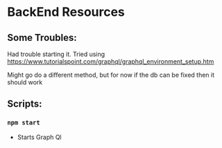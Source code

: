 # BackEnd Resources
Some Troubles:
------------------------
Had trouble starting it. 
Tried using https://www.tutorialspoint.com/graphql/graphql_environment_setup.htm

Might go do a different method, but for now if the db can be fixed then it should work

Scripts:
---------------------
### ```npm start```
- Starts Graph Ql
